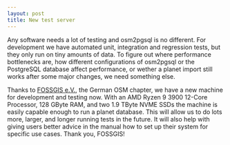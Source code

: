 ```yaml
---
layout: post
title: New test server
---
```


Any software needs a lot of testing and osm2pgsql is no different. For
development we have automated unit, integration and regression tests, but they
only run on tiny amounts of data. To figure out where performance bottlenecks
are, how different configurations of osm2pgsql or the PostgreSQL database
affect performance, or wether a planet import still works after some major
changes, we need something else.

Thanks to [FOSSGIS e.V.](https://www.fossgis.de/), the German OSM chapter, we
have a new machine for development and testing now. With an AMD Ryzen 9 3900
12-Core Processor, 128 GByte RAM, and two 1.9 TByte NVME SSDs the machine is
easily capable enough to run a planet database. This will allow us to do lots
more, larger, and longer running tests in the future. It will also help with
giving users better advice in the manual how to set up their system for
specific use cases. Thank you, FOSSGIS!

